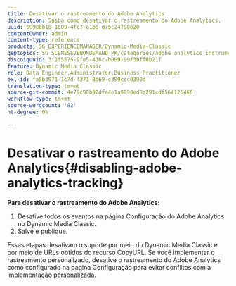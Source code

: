 ```yaml
---
title: Desativar o rastreamento do Adobe Analytics
description: Saiba como desativar o rastreamento do Adobe Analytics.
uuid: 6998bb18-1809-4fc7-a1b6-d75c24798620
contentOwner: admin
content-type: reference
products: SG_EXPERIENCEMANAGER/Dynamic-Media-Classic
geptopics: SG_SCENESEVENONDEMAND_PK/categories/adobe_analytics_instrumentation_kit
discoiquuid: 3f1f5575-9fe5-436c-b009-99f3bff0b21f
feature: Dynamic Media Classic
role: Data Engineer,Administrator,Business Practitioner
exl-id: fa5b3971-1c7d-4371-8d69-c399cec0390d
translation-type: tm+mt
source-git-commit: 4e79c98b92dfa4e1a9890ed8a291cdf564126466
workflow-type: tm+mt
source-wordcount: '82'
ht-degree: 0%

---
```


# Desativar o rastreamento do Adobe Analytics{#disabling-adobe-analytics-tracking}

**Para desativar o rastreamento do Adobe Analytics:**

1. Desative todos os eventos na página Configuração do Adobe Analytics no Dynamic Media Classic.
1. Salve e publique.

Essas etapas desativam o suporte por meio do Dynamic Media Classic e por meio de URLs obtidos do recurso CopyURL. Se você implementar o rastreamento personalizado, desative o rastreamento do Adobe Analytics como configurado na página Configuração para evitar conflitos com a implementação personalizada.
